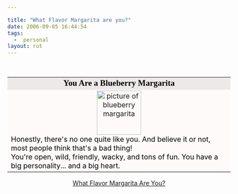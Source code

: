 ```yaml
---

title: "What Flavor Margarita are you?"
date: 2006-09-05 16:44:54
tags:
  -  personal
layout: rut
---
```


<br  />
<table width="350" align="center" border="0" cellspacing="0" cellpadding="2"><tr><td bgcolor="#EEE9E9" align="center">
<font face="Georgia, Times New Roman, Times, serif" style='color:black; font-size: 14pt;'>
<strong>You Are a Blueberry Margarita</strong>
</font></td></tr>
<tr><td bgcolor="#FFFAFA">
<center><img src="http://images.blogthings.com/whatflavormargaritaareyouquiz/blueberry-margarita.jpg" width="100" height="100" alt="picture of blueberry margarita" /></center>
<font color="#000000">
Honestly, there's no one quite like you.  And believe it or not, most people think that's a bad thing!<br  />
You're open, wild, friendly, wacky, and tons of fun. You have a big personality... and a big heart.
</font></td></tr></table>
<p align="center"><a href="http://www.blogthings.com/whatflavormargaritaareyouquiz/">What Flavor Margarita Are You?</a></p>

